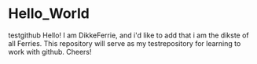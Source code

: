 # Hello_World
testgithub
Hello! I am DikkeFerrie, and i'd like to add that i am the dikste of all Ferries.
This repository will serve as my testrepository for learning to work with github.
Cheers!
